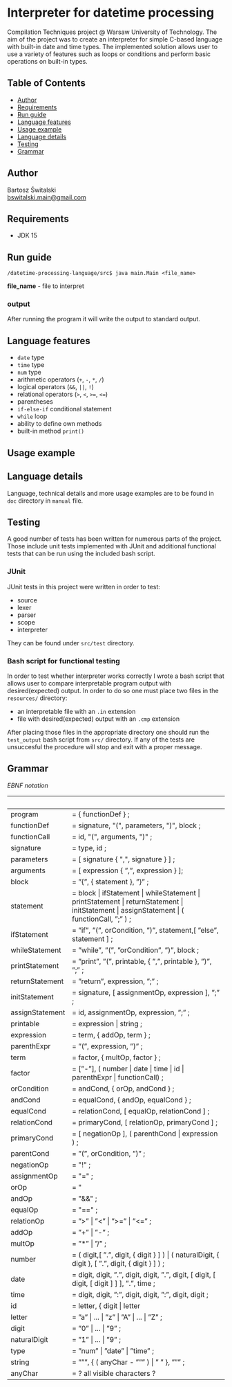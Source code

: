 # Interpreter for datetime processing

Compilation Techniques project @ Warsaw University of Technology. The aim of the project was to create an interpreter for simple C-based language with built-in date and time types. The implemented solution allows user to use a variety of features such as loops or conditions and perform basic operations on built-in types.

<!-- TABLE OF CONTENTS -->
## Table of Contents

* [Author](#author)
* [Requirements](#requirements)
* [Run guide](#run-guide)
* [Language features](#language-features)
* [Usage example](#usage-example)
* [Language details](#language-details)
* [Testing](#testing)
* [Grammar](#grammar)

## Author 
Bartosz Świtalski  
bswitalski.main@gmail.com

## Requirements
* JDK 15

## Run guide
```
/datetime-processing-language/src$ java main.Main <file_name>
```
**file_name** - file to interpret

### output
After running the program it will write the output to standard output.

## Language features
- `date` type
- `time` type
- `num` type
- arithmetic operators (`+`, `-`, `*`, `/`)
- logical operators (`&&`, `||`, `!`) 
- relational operators (`>`, `<`, `>=`, `<=`)
- parentheses
- `if-else-if` conditional statement
- `while` loop
- ability to define own methods
- built-in method `print()`

## Usage example

## Language details
Language, technical details and more usage examples are to be found in `doc` directory in `manual` file.

## Testing
A good number of tests has been written for numerous parts of the project. Those include unit tests implemented with JUnit and additional functional tests that can be run using the included bash script.

### JUnit
JUnit tests in this project were written in order to test:
- source
- lexer
- parser
- scope
- interpreter

They can be found under `src/test` directory.

### Bash script for functional testing
In order to test whether interpreter works correctly I wrote a bash script that allows user to compare interpretable program output with desired(expected) output. In order to do so one must place two files in the `resources/` directory: 
- an interpretable file with an `.in` extension 
- file with desired(expected) output with an `.cmp` extension

After placing those files in the appropriate directory one should run the `test_output` bash script from `src/` directory. If any of the tests are unsuccesful the procedure will stop and exit with a proper message.

## Grammar
*EBNF notation*

| &nbsp; | &nbsp;  |
|---------------| :-----|
| program | = { functionDef } ; |
| functionDef | = signature, "(", parameters, ")", block ; |
| functionCall | = id, "(", arguments, ")" ; |
| signature | = type, id ; |
| parameters | = [ signature { ",", signature } ] ; |
| arguments| = [ expression { ”,”, expression } ];|
| block | = ”{”, { statement }, ”}” ; |
| statement | = block \| ifStatement \| whileStatement \| printStatement \| returnStatement \| initStatement \| assignStatement \| ( functionCall, ”;” ) ; |
| ifStatement | = ”if”, ”(”, orCondition, ”)”, statement,[ ”else”, statement ] ; |
| whileStatement | = ”while”, ”(”, ”orCondition”, ”)”, block ;|
| printStatement | = ”print”, ”(”, printable, { ”,”, printable }, ”)”, ”;” ;|
| returnStatement| = ”return”, expression, ”;” ;|
| initStatement | = signature, [ assignmentOp, expression ], ”;” ;|
| assignStatement | = id, assignmentOp, expression, ”;” ;|
| printable | = expression \| string ;|
| expression | = term, { addOp, term } ;|
| parenthExpr | = ”(”, expression, ”)” ;|
| term | = factor, { multOp, factor } ;|
| factor | = [”-”], ( number \| date \| time \| id \| parenthExpr \| functionCall) ;|
| orCondition | = andCond, { orOp, andCond } ;|
| andCond | = equalCond, { andOp, equalCond } ;|
| equalCond | = relationCond, [ equalOp, relationCond ] ;|
| relationCond | = primaryCond, [ relationOp, primaryCond ] ;|
| primaryCond | = [ negationOp ], ( parenthCond \| expression ) ;|
| parentCond | = ”(”, orCondition, ”)” ;|
| negationOp | = "!" ;|
| assignmentOp | = "=" ;|
| orOp | = "||" ;|
| andOp | = "&&" ;|
| equalOp | = "==" ;|
| relationOp | = ”>” \| ”<” \| ”>=” \| ”<=” ;|
| addOp | = ”+” \| ”-” ;|
| multOp | = ”*” \| ”/” ;|
| number | = ( digit,[ ”.”, digit, { digit } ] ) \| ( naturalDigit, { digit }, [ ”.”, digit, { digit } ] ) ;|
| date | = digit, digit, ”.”, digit, digit, ”.”, digit, [ digit, [ digit, [ digit ] ] ], ”.”, time ;|
| time | = digit, digit, ”:”, digit, digit, ”:”, digit, digit ;|
| id | = letter, { digit \| letter | ”_” } ;|
| letter | = ”a” \| ... \| ”z” \| ”A” \| ... \| ”Z” ;|
| digit | = ”0” \| ... \| ”9” ;|
| naturalDigit | = ”1” \| ... \| ”9” ;|
| type | = ”num” \| ”date” \| ”time” ;|
| string | = ”””, { ( anyChar - ””” ) \| ” ” }, ”””  ;|
| anyChar | = ? all visible characters ?|
